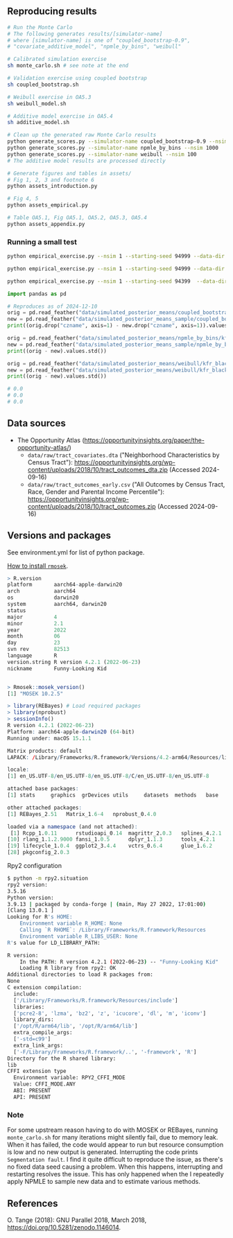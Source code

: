 ## Reproducing results

```bash
# Run the Monte Carlo
# The following generates results/[simulator-name]
# where [simulator-name] is one of "coupled_bootstrap-0.9",
# "covariate_additive_model", "npmle_by_bins", "weibull"

# Calibrated simulation exercise
sh monte_carlo.sh # see note at the end

# Validation exercise using coupled bootstrap
sh coupled_bootstrap.sh

# Weibull exercise in OA5.3
sh weibull_model.sh

# Additive model exercise in OA5.4
sh additive_model.sh

# Clean up the generated raw Monte Carlo results
python generate_scores.py --simulator-name coupled_bootstrap-0.9 --nsim 1000
python generate_scores.py --simulator-name npmle_by_bins --nsim 1000
python generate_scores.py --simulator-name weibull --nsim 100
# The additive model results are processed directly

# Generate figures and tables in assets/
# Fig 1, 2, 3 and footnote 6
python assets_introduction.py

# Fig 4, 5
python assets_empirical.py

# Table OA5.1, Fig OA5.1, OA5.2, OA5.3, OA5.4
python assets_appendix.py
```


### Running a small test
```bash
python empirical_exercise.py --nsim 1 --starting-seed 94999 --data-dir "data/simulated_posterior_means_sample" --simulator-name npmle_by_bins --methods all --est_var kfr_black_pooled_p25

python empirical_exercise.py --nsim 1 --starting-seed 94999 --data-dir "data/simulated_posterior_means_sample" --simulator-name coupled_bootstrap-0.9 --methods all --est_var kfr_black_pooled_p25

python empirical_exercise.py --nsim 1 --starting-seed 94399  --data-dir "data/simulated_posterior_means_sample" --simulator-name weibull --methods indep_gauss,close_npmle,close_gauss,close_gauss_parametric  --est_var kfr_black_pooled_p25
```

```python
import pandas as pd

# Reproduces as of 2024-12-10
orig = pd.read_feather("data/simulated_posterior_means/coupled_bootstrap-0.9/kfr_black_pooled_p25/94999.feather")
new = pd.read_feather("data/simulated_posterior_means_sample/coupled_bootstrap-0.9/kfr_black_pooled_p25/94999.feather")
print((orig.drop("czname", axis=1) - new.drop("czname", axis=1)).values.std())

orig = pd.read_feather("data/simulated_posterior_means/npmle_by_bins/kfr_black_pooled_p25/94999.feather")
new = pd.read_feather("data/simulated_posterior_means_sample/npmle_by_bins/kfr_black_pooled_p25/94999.feather")
print((orig - new).values.std())

orig = pd.read_feather("data/simulated_posterior_means/weibull/kfr_black_pooled_p25/94399.feather")
new = pd.read_feather("data/simulated_posterior_means/weibull/kfr_black_pooled_p25/94399.feather")
print((orig - new).values.std())

# 0.0
# 0.0
# 0.0
```

## Data sources
 - The Opportunity Atlas (https://opportunityinsights.org/paper/the-opportunity-atlas/)
    + `data/raw/tract_covariates.dta` ("Neighborhood Characteristics by Census Tract"):
      https://opportunityinsights.org/wp-content/uploads/2018/10/tract_outcomes_dta.zip
      (Accessed 2024-09-16)
    + `data/raw/tract_outcomes_early.csv` ("All Outcomes by Census Tract, Race, Gender and Parental Income Percentile"):
    https://opportunityinsights.org/wp-content/uploads/2018/10/tract_outcomes.zip
    (Accessed 2024-09-16)

## Versions and packages

See environment.yml for list of python package.

[How to install `rmosek`](https://docs.mosek.com/latest/rmosek/install-interface.html).

```R
> R.version
platform       aarch64-apple-darwin20
arch           aarch64
os             darwin20
system         aarch64, darwin20
status
major          4
minor          2.1
year           2022
month          06
day            23
svn rev        82513
language       R
version.string R version 4.2.1 (2022-06-23)
nickname       Funny-Looking Kid


> Rmosek::mosek_version()
[1] "MOSEK 10.2.5"

> library(REBayes) # Load required packages
> library(nprobust)
> sessionInfo()
R version 4.2.1 (2022-06-23)
Platform: aarch64-apple-darwin20 (64-bit)
Running under: macOS 15.1.1

Matrix products: default
LAPACK: /Library/Frameworks/R.framework/Versions/4.2-arm64/Resources/lib/libRlapack.dylib

locale:
[1] en_US.UTF-8/en_US.UTF-8/en_US.UTF-8/C/en_US.UTF-8/en_US.UTF-8

attached base packages:
[1] stats     graphics  grDevices utils     datasets  methods   base

other attached packages:
[1] REBayes_2.51   Matrix_1.6-4   nprobust_0.4.0

loaded via a namespace (and not attached):
 [1] Rcpp_1.0.11      rstudioapi_0.14  magrittr_2.0.3   splines_4.2.1    tidyselect_1.2.0 munsell_0.5.0    colorspace_2.1-0 lattice_0.20-45  R6_2.5.1
[10] rlang_1.1.2.9000 fansi_1.0.5      dplyr_1.1.3      tools_4.2.1      grid_4.2.1       gtable_0.3.4     utf8_1.2.4       cli_3.6.1        tibble_3.2.1
[19] lifecycle_1.0.4  ggplot2_3.4.4    vctrs_0.6.4      glue_1.6.2       compiler_4.2.1   pillar_1.9.0     generics_0.1.3   scales_1.2.1     Rmosek_10.2.0
[28] pkgconfig_2.0.3
```

Rpy2 configuration
```bash
$ python -m rpy2.situation
rpy2 version:
3.5.16
Python version:
3.9.13 | packaged by conda-forge | (main, May 27 2022, 17:01:00)
[Clang 13.0.1 ]
Looking for R's HOME:
    Environment variable R_HOME: None
    Calling `R RHOME`: /Library/Frameworks/R.framework/Resources
    Environment variable R_LIBS_USER: None
R's value for LD_LIBRARY_PATH:

R version:
    In the PATH: R version 4.2.1 (2022-06-23) -- "Funny-Looking Kid"
    Loading R library from rpy2: OK
Additional directories to load R packages from:
None
C extension compilation:
  include:
  ['/Library/Frameworks/R.framework/Resources/include']
  libraries:
  ['pcre2-8', 'lzma', 'bz2', 'z', 'icucore', 'dl', 'm', 'iconv']
  library_dirs:
  ['/opt/R/arm64/lib', '/opt/R/arm64/lib']
  extra_compile_args:
  ['-std=c99']
  extra_link_args:
  ['-F/Library/Frameworks/R.framework/..', '-framework', 'R']
Directory for the R shared library:
lib
CFFI extension type
  Environment variable: RPY2_CFFI_MODE
  Value: CFFI_MODE.ANY
  ABI: PRESENT
  API: PRESENT
```

### Note
For some upstream reason having to do with MOSEK or REBayes, running `monte_carlo.sh` for
many iterations might silently fail, due to memory leak. When it has failed, the code
would appear to run but resource consumption is low and no new output is generated.
Interrupting the code prints `Segmentation fault`. I find it quite difficult to reproduce
the issue, as there's no fixed data seed causing a problem. When this happens,
interrupting and restarting resolves the issue. This has only happened when the I
repeatedly apply NPMLE to sample new data and to estimate various
methods.

## References

O. Tange (2018): GNU Parallel 2018, March 2018, https://doi.org/10.5281/zenodo.1146014.
